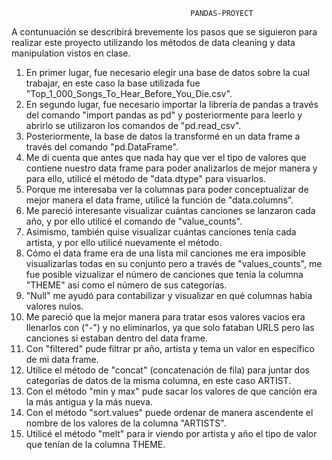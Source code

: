                                             PANDAS-PROYECT

A contunuación se describirá brevemente los pasos que se siguieron para realizar este proyecto utilizando los métodos de data cleaning y data manipulation vistos en clase.

1. En primer lugar, fue necesario elegir una base de datos sobre la cual trabajar, en este caso la base utilizada fue "Top_1_000_Songs_To_Hear_Before_You_Die.csv".
2. En segundo lugar, fue necesario importar la librería de pandas a través del comando "import pandas as pd" y posteriormente para leerlo y abrirlo se utilizaron los comandos de "pd.read_csv".
3. Posteriormente, la base de datos la transformé en un data frame a través del comando "pd.DataFrame".
4. Me di cuenta que antes que nada hay que ver el tipo de valores que contiene nuestro data frame para poder analizarlos de mejor manera y para ello, utilicé el método de "data.dtype" para visuarlos.
5. Porque me interesaba ver la columnas para poder conceptualizar de mejor manera el data frame, utilicé la función de "data.columns".
6. Me pareció interesante visualizar cuántas canciones se lanzaron cada año, y por ello utilicé el comando de "value_counts".
7. Asimismo, también quise visualizar cuántas canciones tenía cada artista, y por ello utilicé nuevamente el método.
8. Cómo el data frame era de una lista mil canciones me era imposible visualizarlas todas en su conjunto pero a través de "values_counts", me fue posible vizualizar el número de canciones que tenía la columna "THEME" así como el número de sus categorías.
9. "Null" me ayudó para contabilizar y visualizar en qué columnas habia valores nulos.
10. Me pareció que la mejor manera para tratar esos valores vacios era llenarlos con ("-") y no eliminarlos, ya que solo fataban URLS pero las canciones si estaban dentro del data frame.
11. Con "filtered" pude filtrar pr año, artista y tema un valor en específico de mi data frame.
12. Utilice el método de "concat" (concatenación de fila) para juntar dos categorías de datos de la misma columna, en este caso ARTIST.
13. Con el método "min y max" pude sacar los valores de que canción era la más antigua y la más nueva.
14. Con el método "sort.values" puede ordenar de manera ascendente el nombre de los valores de la columna "ARTISTS".
15. Utilicé el método "melt" para ir viendo por artista y año el tipo de valor que tenían de la columna THEME.


